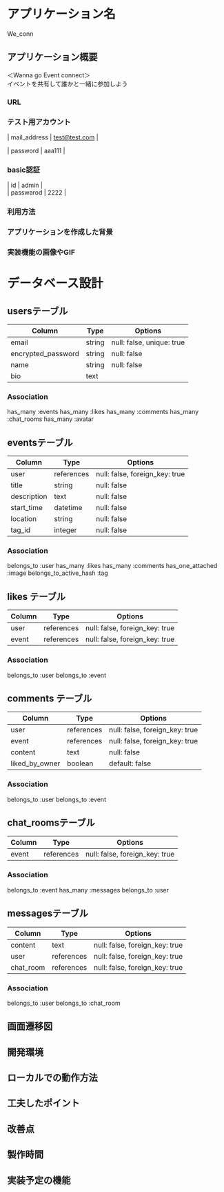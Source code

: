 
# アプリケーション名
We_conn  

## アプリケーション概要
 ＜Wanna go Event connect＞<br>イベントを共有して誰かと一緒に参加しよう<br>

### URL

### テスト用アカウント
| mail_address | test@test.com |<br>

| password     | aaa111        |
  
### basic認証
| id | admin | <br>
| passwarod | 2222 |

### 利用方法

### アプリケーションを作成した背景

### 実装機能の画像やGIF<br>
  
  
 # データベース設計  

## usersテーブル

| Column             | Type    | Options     |
| ------------------ | ------  | ----------- |
| email              | string  | null: false, unique: true |
| encrypted_password | string  | null: false |
| name               | string  | null: false |
| bio                | text    | 

### Association
  has_many :events
  has_many :likes
  has_many :comments
  has_many :chat_rooms
  has_many :avatar

## eventsテーブル

| Column             | Type      | Options     |
| ------------------ | ------    | ----------- |
| user               | references| null: false, foreign_key: true |
| title              | string    | null: false |
| description        | text      | null: false |
| start_time         | datetime  | null: false |
| location           | string    | null: false |
| tag_id             | integer   | null: false |

 ### Association
  belongs_to :user
  has_many :likes
  has_many :comments
  has_one_attached :image
  belongs_to_active_hash :tag



## likes テーブル

| Column | Type       | Options    |
| ------ | ---------- | ---------- |
| user                | references | null: false, foreign_key: true |
| event               | references | null: false, foreign_key: true |

### Association

  belongs_to :user
  belongs_to :event

## comments テーブル

| Column             | Type      | Options     |
| ------------------ | ------    | ----------- |
| user               | references| null: false, foreign_key: true |
| event              | references| null: false, foreign_key: true |
| content            | text      | null: false |
| liked_by_owner     | boolean   | default: false |

### Association
  belongs_to :user
  belongs_to :event



## chat_roomsテーブル

| Column             | Type      | Options     |
| ------------------ | ------    | ----------- |
| event              | references| null: false, foreign_key: true |

### Association

  belongs_to :event
  has_many :messages
  belongs_to :user


## messagesテーブル

| Column             | Type      | Options     |
| ------------------ | ------    | ----------- |
| content            | text      | null: false, foreign_key: true |
| user               | references| null: false, foreign_key: true |
| chat_room          | references| null: false, foreign_key: true |


### Association

  belongs_to :user
  belongs_to :chat_room


## 画面遷移図

## 開発環境

## ローカルでの動作方法

## 工夫したポイント

## 改善点

## 製作時間

## 実装予定の機能